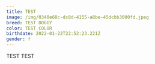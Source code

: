```yaml
---
title: TEST
image: /img/0340e68c-dc8d-4155-a8be-45dcbb3000fd.jpeg
breed: TEST DOGGY
color: TEST COLOR
birthdate: 2022-01-22T22:52:23.221Z
gender: f
---
```

TEST TEST